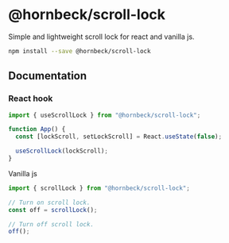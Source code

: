 # @hornbeck/scroll-lock

Simple and lightweight scroll lock for react and vanilla js.

```bash
npm install --save @hornbeck/scroll-lock
```

## Documentation

### React hook

```js
import { useScrollLock } from "@hornbeck/scroll-lock";

function App() {
  const [lockScroll, setLockScroll] = React.useState(false);

  useScrollLock(lockScroll);
}
```

Vanilla js

```js
import { scrollLock } from "@hornbeck/scroll-lock";

// Turn on scroll lock.
const off = scrollLock();

// Turn off scroll lock.
off();
```
